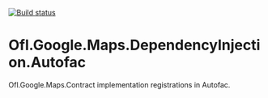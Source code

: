 [![Build status](https://ci.appveyor.com/api/projects/status/avy2oip2ied4m4al?svg=true)](https://ci.appveyor.com/project/OneFrameLink/ofl-google-maps-dependencyinjection-autofac)

# Ofl.Google.Maps.DependencyInjection.Autofac
Ofl.Google.Maps.Contract implementation registrations in Autofac.
